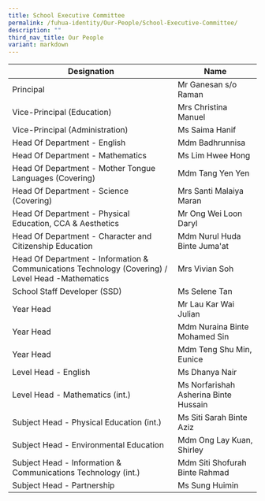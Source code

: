 ```yaml
---
title: School Executive Committee
permalink: /fuhua-identity/Our-People/School-Executive-Committee/
description: ""
third_nav_title: Our People
variant: markdown
---
```

| Designation                                                     | Name                 |
|----------------------------------------------------------------|---------------------------------------|
| Principal                                                      | Mr Ganesan s/o Raman                 |
| Vice-Principal (Education)                                     | Mrs Christina Manuel                        |
| Vice-Principal (Administration)                                | Ms Saima Hanif                        |
| Head Of Department - English                              |  Mdm Badhrunnisa                     |
| Head Of Department - Mathematics                               | Ms Lim Hwee Hong                      |
| Head Of Department - Mother Tongue Languages (Covering)                              | Mdm Tang Yen Yen                    |
| Head Of Department - Science (Covering)                                  | Mrs Santi Malaiya Maran               |                
| Head Of Department - Physical Education, CCA & Aesthetics       | Mr Ong Wei Loon Daryl           |
| Head Of Department - Character and Citizenship Education       | Mdm Nurul Huda Binte Juma'at            |
| Head Of Department - Information & Communications Technology (Covering) / Level Head -Mathematics  | Mrs Vivian Soh                 |
| School Staff Developer (SSD)                                   | Ms Selene Tan                        |
| Year Head                                                      | Mr Lau Kar Wai Julian                 |
| Year Head                                                      | Mdm Nuraina Binte Mohamed Sin         |
| Year Head                                                     | Mdm Teng Shu Min, Eunice                      |
| Level Head - English                                           |  Ms Dhanya Nair                       |
| Level Head - Mathematics (int.)                                |  Ms Norfarishah Asherina Binte Hussain |
| Subject Head - Physical Education (int.)                         | Ms Siti Sarah Binte Aziz           |
| Subject Head - Environmental Education                         | Mdm Ong Lay Kuan, Shirley             |
| Subject Head - Information & Communications Technology (int.)  | Mdm Siti Shofurah Binte Rahmad          |
| Subject Head - Partnership                    |  Ms Sung Huimin